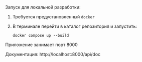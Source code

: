 Запуск для локальной разработки:

1. Требуется предустановленный `docker`
2. В терминале перейти в каталог репозитория и запустить:

    ```
    docker compose up --build
    ```

Приложение занимает порт 8000

Документация: http://localhost:8000/api/doc